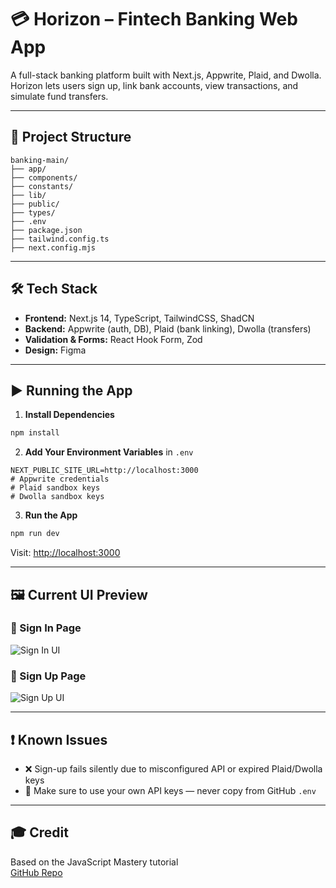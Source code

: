 # 💳 Horizon – Fintech Banking Web App

A full-stack banking platform built with Next.js, Appwrite, Plaid, and Dwolla. Horizon lets users sign up, link bank accounts, view transactions, and simulate fund transfers.

---

## 📁 Project Structure

```
banking-main/
├── app/
├── components/
├── constants/
├── lib/
├── public/
├── types/
├── .env
├── package.json
├── tailwind.config.ts
├── next.config.mjs
```

---

## 🛠️ Tech Stack

- **Frontend:** Next.js 14, TypeScript, TailwindCSS, ShadCN
- **Backend:** Appwrite (auth, DB), Plaid (bank linking), Dwolla (transfers)
- **Validation & Forms:** React Hook Form, Zod
- **Design:** Figma

---

## ▶️ Running the App

1. **Install Dependencies**
```bash
npm install
```

2. **Add Your Environment Variables** in `.env`
```env
NEXT_PUBLIC_SITE_URL=http://localhost:3000
# Appwrite credentials
# Plaid sandbox keys
# Dwolla sandbox keys
```

3. **Run the App**
```bash
npm run dev
```

Visit: [http://localhost:3000](http://localhost:3000)

---

## 🖼️ Current UI Preview

### 🔐 Sign In Page
![Sign In UI](./screenshots/signin.png)

### 📝 Sign Up Page
![Sign Up UI](./screenshots/signup.png)

---

## ❗ Known Issues

- ❌ Sign-up fails silently due to misconfigured API or expired Plaid/Dwolla keys
- 🔑 Make sure to use your own API keys — never copy from GitHub `.env`

---

## 🎓 Credit

Based on the JavaScript Mastery tutorial  
[GitHub Repo](https://github.com/adrianhajdin/banking)
